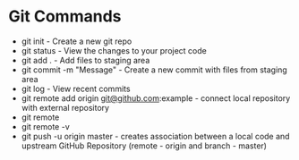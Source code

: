 # Git Commands

- git init - Create a new git repo
- git status - View the changes to your project code
- git add . -  Add files to staging area
- git commit -m "Message" - Create a new commit with files from staging area
- git log - View recent commits
- git remote add origin git@github.com:example - connect local repository with external repository 
- git remote
- git remote -v
- git push -u origin master - creates association between a local code and upstream GitHub Repository (remote - origin and branch - master)
